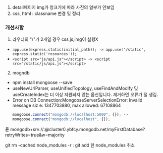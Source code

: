 1. detail페이지 img가 창크기에 따라 사진의 일부가 안보임
2. css, html : classname 변경 및 정리

### 개선사항

1. 라우터의 "/"가 2개일 경우 css,js,img이 실행X

- `app.use(express.static(initial_path)); -> app.use('/static', express.static('resources'));`
- `<script src="js/api.js"></script> -> <script src="/static/js/api.js"></script>`

2. mogndb

- npm install mongoose --save
- useNewUrlParser, useUnifiedTopology, useFindAndModify 및 useCreateIndex는 더 이상 지원되지 않는 옵션입니다. 제거하면 오류가 덜 생김.
- Error on DB Connection:MongooseServerSelectionError: Invalid message siz
  e: 1347703880, max allowed: 67108864
  ```javascript
  mongoose.connect("mongodb://localhost:5000", {}); ->
  mongoose.connect("mongodb://localhost", {});
  ```

윹
mongodb+srv://<username>:<password>@cluster0.ybfcy.mongodb.net/myFirstDatabase?retryWrites=true&w=majority

git rm -cached node_modules -r : git add 한 node_modules 취소
